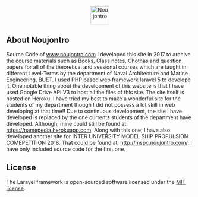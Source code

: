 <p align="center">
<a href="https://namepedia.herokuapp.com/"><img src="https://namepedia.herokuapp.com/images/NP.png" alt="Noujontro" style='height:50px;width:50px'></a>
</p>

## About Noujontro

Source Code of www.noujontro.com I developed this site in 2017 to archive the course materials such as Books, Class notes, Chothas and question papers for all of the theoretical and sessional courses which are taught in different Level-Terms by the department of Naval Architecture and Marine Engineering, BUET. I used PHP based web framework laravel 5 to develope it. One notable thing about the development of this website is that I have used Google Drive API V3 to host all the files of this site. The site itself is hosted on Heroku. I have tried my best to make a wonderful site for the students of my department though I did not possess a lot skill in web developing at that time!! Due to continuous development, the site I have developed is replaced by the one currents students of the department have developed. Although, mine could still be found at: https://namepedia.herokuapp.com. Along with this one, I have also developed another site for INTER UNIVERSITY MODEL SHIP PROPULSION COMEPETITION 2018. That could be found at: http://mspc.noujontro.com/. I have only included source code for the first one.

## License

The Laravel framework is open-sourced software licensed under the [MIT license](http://opensource.org/licenses/MIT).
